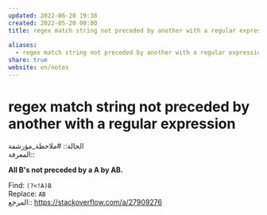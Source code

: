 ```yaml
---  
updated: 2022-06-20 19:38  
created: 2022-05-20 00:00  
title: regex match string not preceded by another with a regular expression  
  
aliases:  
  - regex match string not preceded by another with a regular expression  
share: true  
website: en/notes  
---  
```

  
# regex match string not preceded by another with a regular expression  
  
الحالة:: #ملاحظة_مؤرشفة  
المعرفة:: [](Regex)  
  
**All B's not preceded by a A by AB.**  
  
Find: `(?<!A)B`  
Replace: `AB`  
المرجع:: <https://stackoverflow.com/a/27909276>  

